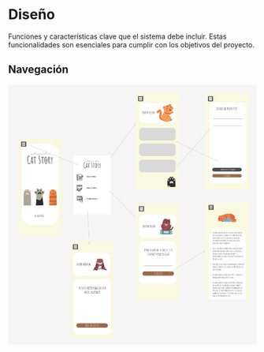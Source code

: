 # Diseño 

Funciones y características clave que el sistema debe incluir. Estas funcionalidades son esenciales para cumplir con los objetivos del proyecto.

## Navegación 

![Esquema de navegacion de la app](esquemanavegacion.png)